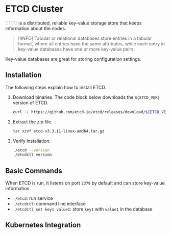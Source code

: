 # ETCD Cluster
<span style = "color:lightblue">ETCD</span> is a distributed, reliable key-value storage store that keeps information about the nodes.
> [!INFO]
> Tabular or relational databases store entries in a tabular format, where all entries have the same attributes, while each entry in key-value databases have one or more key-value pairs.

Key-value databases are great for storing configuration settings.

## Installation
The following steps explain how to install ETCD.
1. Download binaries. The code block below downloads the `${ETCD_VER}` version of ETCD.
   ```bash
   curl -L https://github.com/etcd-io/etcd/releases/download/${ETCD_VER}/etcd-${ETCD_VER}-linux-amd64.tar.gz -o etcd-${ETCD_VER}-linux-amd64.tar.gz
	```
2. Extract the zip file.
   ```bash
   tar xzvf etcd-v3.3.11-linux-amd64.tar.gz
	```
1. Verify installation.
   ```bash
   ./etcd --version
   ./etcdctl version
	```

## Basic Commands
When ETCD is run, it listens on port `2379` by default and can store key-value information.
- `./etcd`: run service
- `./etcdctl`: command line interface
- `./etcdctl set key1 value1`: store `key1` with `value1` in the database

## Kubernetes Integration

